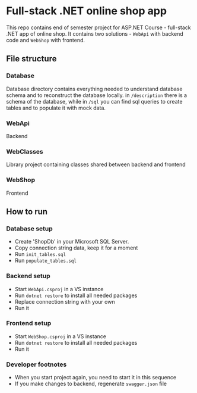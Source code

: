 # Full-stack .NET online shop app
This repo contains end of semester project for ASP.NET Course - full-stack .NET app of online shop.
It contains two solutions - `WebApi` with backend code and `WebShop` with frontend.

## File structure
### Database
Database directory contains everything needed to understand database schema and to reconstruct the database locally.
in `/description` there is a schema of the database, while in `/sql` you can find sql queries to create tables and to populate it with mock data.
### WebApi
Backend
### WebClasses
Library project containing classes shared between backend and frontend
### WebShop
Frontend

## How to run
### Database setup
- Create 'ShopDb' in your Microsoft SQL Server.
- Copy connection string data, keep it for a moment
- Run `init_tables.sql`
- Run `populate_tables.sql`
### Backend setup
- Start `WebApi.csproj` in a VS instance
- Run `dotnet restore` to install all needed packages
- Replace connection string with your own
- Run it
### Frontend setup
- Start `WebShop.csproj` in a VS instance
- Run `dotnet restore` to install all needed packages
- Run it

### Developer footnotes
- When you start project again, you need to start it in this sequence
- If you make changes to backend, regenerate `swagger.json` file